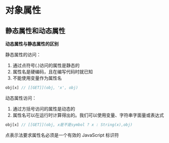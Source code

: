 # 对象属性

## 静态属性和动态属性

**动态属性与静态属性的区别**

静态属性的访问：

1. 通过点符号(.)访问的属性是静态的
2. 属性名是硬编码，且在编写代码时就已知
3. 不能使用变量作为属性名

```js
obj[x] // [[GET]](obj, 'x', obj)
```

动态属性访问：

1. 通过方括号访问的属性是动态的
2. 属性名可以在运行时计算得出的。我们可以使用变量、字符串字面量或表达式

```js
obj[x] // [[GET]](obj, x是不是symbol ? x : String(x),obj)
```

点表示法要求属性名必须是一个有效的 JavaScript 标识符
